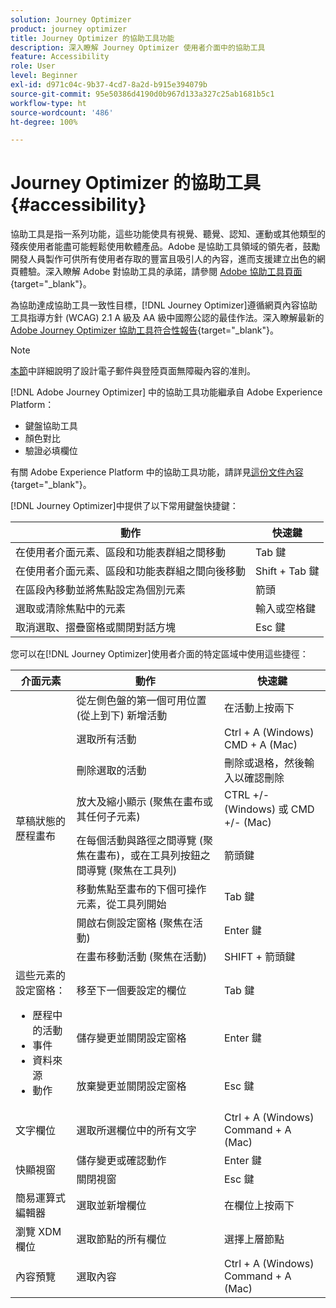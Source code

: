 ```yaml
---
solution: Journey Optimizer
product: journey optimizer
title: Journey Optimizer 的協助工具功能
description: 深入瞭解 Journey Optimizer 使用者介面中的協助工具
feature: Accessibility
role: User
level: Beginner
exl-id: d971c04c-9b37-4cd7-8a2d-b915e394079b
source-git-commit: 95e50386d4190d0b967d133a327c25ab1681b5c1
workflow-type: ht
source-wordcount: '486'
ht-degree: 100%

---
```


# Journey Optimizer 的協助工具{#accessibility}

協助工具是指一系列功能，這些功能使具有視覺、聽覺、認知、運動或其他類型的殘疾使用者能盡可能輕鬆使用軟體產品。Adobe 是協助工具領域的領先者，鼓勵開發人員製作可供所有使用者存取的豐富且吸引人的內容，進而支援建立出色的網頁體驗。深入瞭解 Adobe 對協助工具的承諾，請參閱 [Adobe 協助工具頁面](https://www.adobe.com/accessibility.html){target="_blank"}。

為協助達成協助工具一致性目標，[!DNL Journey Optimizer]遵循網頁內容協助工具指導方針 (WCAG) 2.1 A 級及 AA 級中國際公認的最佳作法。深入瞭解最新的 [Adobe Journey Optimizer 協助工具符合性報告](https://www.adobe.com/accessibility/compliance/adobe-journey-optimizer.html){target="_blank"}。

>[!NOTE]
>
>[本節](../email/accessible-content.md)中詳細說明了設計電子郵件與登陸頁面無障礙內容的准則。

[!DNL Adobe Journey Optimizer] 中的協助工具功能繼承自 Adobe Experience Platform：

* 鍵盤協助工具
* 顏色對比
* 驗證必填欄位

有關 Adobe Experience Platform 中的協助工具功能，請詳見[這份文件內容](https://experienceleague.adobe.com/docs/experience-platform/accessibility/features.html?lang=zh-Hant){target="_blank"}。

[!DNL Journey Optimizer]中提供了以下常用鍵盤快捷鍵：

| 動作 | 快速鍵 |
| --- | --- |
| 在使用者介面元素、區段和功能表群組之間移動 | Tab 鍵 |
| 在使用者介面元素、區段和功能表群組之間向後移動 | Shift + Tab 鍵 |
| 在區段內移動並將焦點設定為個別元素 | 箭頭 |
| 選取或清除焦點中的元素 | 輸入或空格鍵 |
| 取消選取、摺疊窗格或關閉對話方塊 | Esc 鍵 |

您可以在[!DNL Journey Optimizer]使用者介面的特定區域中使用這些捷徑：

<table>
  <thead>
    <tr>
      <th>介面元素</th>
      <th>動作</th>
      <th>快速鍵</th>
    </tr>
  </thead>
  <tr>
    <td rowspan="8">草稿狀態的歷程畫布</td>
    <td>從左側色盤的第一個可用位置 (從上到下) 新增活動</td>
    <td>在活動上按兩下</td>
  </tr>
  <tr>
    <td>選取所有活動</td>
    <td>Ctrl + A (Windows)<br/> CMD + A (Mac)</td>
  </tr>
  <tr>
    <td>刪除選取的活動</td>
    <td>刪除或退格，然後輸入以確認刪除</td>
  </tr>
  <tr>
    <td>放大及縮小顯示 (聚焦在畫布或其任何子元素)</td>
    <td>CTRL +/- (Windows) 或 CMD +/- (Mac)</td>
  </tr>  
  <tr>
    <td>在每個活動與路徑之間導覽 (聚焦在畫布)，或在工具列按鈕之間導覽 (聚焦在工具列)</td>
    <td>箭頭鍵</td>
  </tr>   
  <tr>
    <td>移動焦點至畫布的下個可操作元素，從工具列開始</td>
    <td>Tab 鍵</td>
  </tr>  
  <tr>
    <td>開啟右側設定窗格 (聚焦在活動)</td>
    <td>Enter 鍵</td>
  </tr>   
  <tr>
    <td>在畫布移動活動 (聚焦在活動)</td>
    <td>SHIFT + 箭頭鍵</td>
  </tr>  
  <tr>
  <td rowspan="3">
  這些元素的設定窗格：
<ul>
  <li>歷程中的活動</li>
  <li>事件</li>
  <li>資料來源</li>
  <li>動作</li>
</ul>
  </td>
    <td>移至下一個要設定的欄位</td>
    <td>Tab 鍵</td>
  </tr>
  <tr>
    <td>儲存變更並關閉設定窗格</td>
    <td>Enter 鍵</td>
  </tr>
  <tr>
    <td>放棄變更並關閉設定窗格</td>
    <td>Esc 鍵</td>
  </tr>
<!-- //Ajouter ce raccourci quand il marchera (actuellement, le raccourci Ctrl/Cmd+F du navigateur a priorité sur celui de AJO).//
  <tr>
    <td>Page with a search bar</td>
    <td>Select the search bar</td>
    <td>Ctrl/Command + F</td>
  </tr>
-->
  <tr>
    <td>文字欄位</td>
    <td>選取所選欄位中的所有文字</td>
    <td>Ctrl + A (Windows)<br/> Command + A (Mac)</td>
  </tr>
  <tr>
    <td rowspan="2">快顯視窗</td>
    <td>儲存變更或確認動作</td>
    <td>Enter 鍵</td>
  </tr>
  <tr>
    <td>關閉視窗</td>
    <td>Esc 鍵</td>
  </tr>
  <tr>
    <td>簡易運算式編輯器</td>
    <td>選取並新增欄位</td>
    <td>在欄位上按兩下</td>
  </tr>
  <tr>
    <td>瀏覽 XDM 欄位</td>
    <td>選取節點的所有欄位</td>
    <td>選擇上層節點</td>
  </tr>
  <tr>
    <td>內容預覽</td>
    <td>選取內容</td>
    <td>Ctrl + A (Windows)<br/> Command + A (Mac)</td>
  </tr>
</table>
